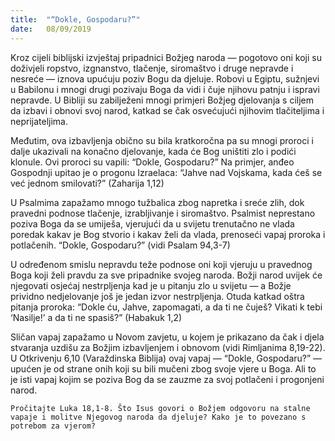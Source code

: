 ```yaml
---
title:  "“Dokle, Gospodaru?”"
date:   08/09/2019
---
```


Kroz cijeli biblijski izvještaj pripadnici Božjeg naroda — pogotovo oni koji su doživjeli ropstvo, izgnanstvo, tlačenje, siromaštvo i druge nepravde i nesreće — iznova upućuju poziv Bogu da djeluje. Robovi u Egiptu, sužnjevi u Babilonu i mnogi drugi pozivaju Boga da vidi i čuje njihovu patnju i ispravi nepravde. U Bibliji su zabilježeni mnogi primjeri Božjeg djelovanja s ciljem da izbavi i obnovi svoj narod, katkad se čak osvećujući njihovim tlačiteljima i neprijateljima.

Međutim, ova izbavljenja obično su bila kratkoročna pa su mnogi proroci i dalje ukazivali na konačno djelovanje, kada će Bog uništiti zlo i podići klonule. Ovi proroci su vapili: “Dokle, Gospodaru?” Na primjer, anđeo Gospodnji upitao je o progonu Izraelaca: “Jahve nad Vojskama, kada ćeš se već jednom smilovati?” (Zaharija 1,12)

U Psalmima zapažamo mnogo tužbalica zbog napretka i sreće zlih, dok pravedni podnose tlačenje, izrabljivanje i siromaštvo. Psalmist neprestano poziva Boga da se umiješa, vjerujući da u svijetu trenutačno ne vlada poredak kakav je Bog stvorio i kakav želi da vlada, prenoseći vapaj proroka i potlačenih. “Dokle, Gospodaru?” (vidi Psalam 94,3-7)

U određenom smislu nepravdu teže podnose oni koji vjeruju u pravednog Boga koji želi pravdu za sve pripadnike svojeg naroda. Božji narod uvijek će njegovati osjećaj nestrpljenja kad je u pitanju zlo u svijetu — a Božje prividno nedjelovanje još je jedan izvor nestrpljenja. Otuda katkad oštra pitanja proroka: “Dokle ću, Jahve, zapomagati, a da ti ne čuješ? Vikati k tebi ‘Nasilje!’ a da ti ne spasiš?” (Habakuk 1,2)

Sličan vapaj zapažamo u Novom zavjetu, u kojem je prikazano da čak i djela stvaranja uzdišu za Božjim izbavljenjem i obnovom (vidi Rimljanima 8,19-22). U Otkrivenju 6,10 (Varaždinska Biblija) ovaj vapaj — “Dokle, Gospodaru?” — upućen je od strane onih koji su bili mučeni zbog svoje vjere u Boga. Ali to je isti vapaj kojim se poziva Bog da se zauzme za svoj potlačeni i progonjeni narod.

`Pročitajte Luka 18,1-8. Što Isus govori o Božjem odgovoru na stalne vapaje i molitve Njegovog naroda da djeluje? Kako je to povezano s potrebom za vjerom?`
